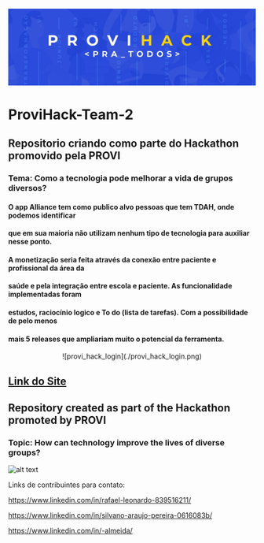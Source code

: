 ![provi_hack](./provi_hack.jpg)

# ProviHack-Team-2

## Repositorio criando como parte do Hackathon promovido pela PROVI

### Tema: Como a tecnologia pode melhorar a vida de grupos diversos? ###

####   O app Alliance tem como publico alvo pessoas que tem TDAH, onde podemos identificar
#### que em sua maioria não utilizam nenhum tipo de tecnologia para auxiliar nesse ponto.
#### A monetização seria feita através da conexão entre paciente e profissional da área da
#### saúde e pela integração entre escola e paciente. As funcionalidade implementadas foram
#### estudos, raciocínio logico e To do (lista de tarefas). Com a possibilidade de pelo menos
#### mais 5 releases que ampliariam muito o potencial da ferramenta.

<center>
![provi_hack_login](./provi_hack_login.png)
</center>

## [Link do Site](https://tdah-hacka.vercel.app/)


## Repository created as part of the Hackathon promoted by PROVI ##

### Topic: How can technology improve the lives of diverse groups? ###


<img src="https://user-images.githubusercontent.com/73404432/143801291-95d764c4-2472-4c89-90c8-84270e34452e.png" alt="alt text" width="50" height="50">

Links de contribuintes para contato:

https://www.linkedin.com/in/rafael-leonardo-839516211/

https://www.linkedin.com/in/silvano-araujo-pereira-0616083b/

https://www.linkedin.com/in/-almeida/



